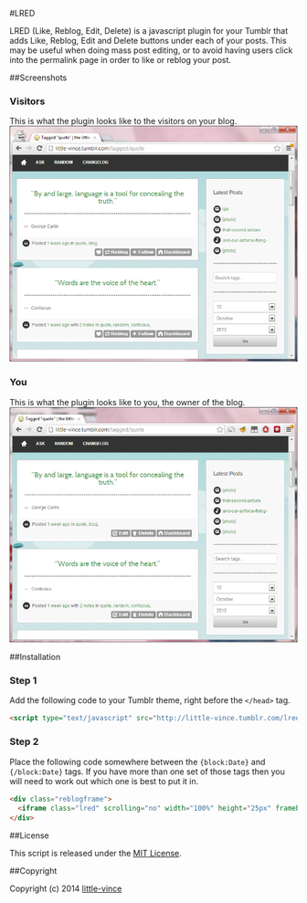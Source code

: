 #LRED

LRED (Like, Reblog, Edit, Delete) is a javascript plugin for your Tumblr that adds Like, Reblog, Edit and Delete buttons under each of your posts. This may be useful when doing mass post editing, or to avoid having users click into the permalink page in order to like or reblog your post.

##Screenshots

### Visitors
This is what the plugin looks like to the visitors on your blog.
![Visitor Screenshot](screenshots/visitor.png?raw=true "What visitors see.")

### You
This is what the plugin looks like to you, the owner of the blog.
![Visitor Screenshot](screenshots/owner.png?raw=true "What you see.")

##Installation

### Step 1 
Add the following code to your Tumblr theme, right before the `</head>` tag.
```html
<script type="text/javascript" src="http://little-vince.tumblr.com/lred.js"></script>
```
### Step 2
Place the following code somewhere between the `{block:Date}` and `{/block:Date}` tags. If you have more than one set of those tags then you will need to work out which one is best to put it in.
```html
<div class="reblogframe">
  <iframe class="lred" scrolling="no" width="100%" height="25px" frameborder="0" data-plink="{Permalink}" data-reblog="{ReblogURL}"></iframe>
</div> 
```

##License

This script is released under the [MIT License](http://opensource.org/licenses/MIT).

##Copyright

Copyright (c) 2014 [little-vince](http://www.little-vince.tumblr.com)